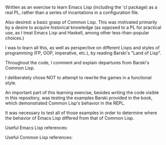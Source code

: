 Written as an exercise to learn Emacs Lisp (including the 'cl package) as a
real PL, rather than a series of incantations in a configuration file.

Also desired: a basic grasp of Common Lisp. This was motivated primarily by
a desire to acquire historical knowledge (as opposed to a PL for practical use,
as I treat Emacs Lisp and Haskell, among other less-than-popular choices.)

I was to learn all this, as well as perspective on different Lisps and styles
of programming (FP, OOP, imperative, etc.), by reading Barski's "Land of Lisp".

Throughout the code, I comment and explain departures from Barski's Common Lisp.

I deliberately chose NOT to attempt to rewrite the games in a functional style.

An important part of this learning exercise, besides writing the code visible
in this repository, was testing the examples Barski provided in the book, which
demonstrated Common Lisp's behavior in the REPL.

It was necessary to test all of those examples in order to determine where the
behavior of Emacs Lisp differed from that of Common Lisp.

Useful Emacs Lisp references:


Useful Common Lisp references:
